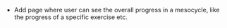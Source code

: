 - Add page where user can see the overall progress in a mesocycle, like the progress of a specific exercise etc.
